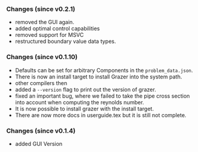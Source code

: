 ### Changes (since v0.2.1)

- removed the GUI again.
- added optimal control capabilities
- removed support for MSVC
- restructured boundary value data types.

### Changes (since v0.1.10)

- Defaults can be set for arbitrary Components in the `problem_data.json`.
- There is now an install target to install Grazer into the system path.
- other compilers then
- added a `--version` flag to print out the version of grazer.
- fixed an important bug, where we failed to take the pipe cross section into account when computing the reynolds number.
- It is now possible to install grazer with the install target.
- There are now more docs in userguide.tex but it is still not complete.

### Changes (since v0.1.4)

- added GUI Version
